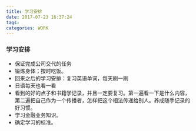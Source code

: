 ```yaml
---
title: 学习安排
date: 2017-07-23 16:37:24
tags:
categories: WORK
---
```

### 学习安排
* 保证完成公司交代的任务
* 锻炼身体；按时吃饭。
* 回来之后的学习安排：复习英语单词，每天刷一刷
* 日语每天也看一看
* 看到的好的点子和书籍学记录，并且一定要复习。第一遍看一下是什么内容，第二遍把自己作为一个传播者，怎样把这个相法传递给别人。养成随手记录的好习惯。
* 学习金融业务知识。
* 确定学习的标准。
